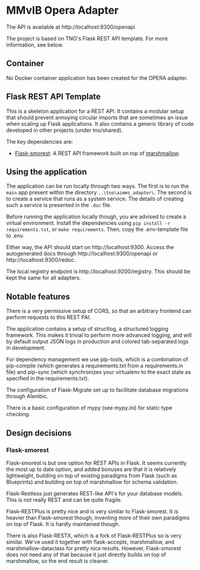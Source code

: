 # MMvIB Opera Adapter

The API is available at http://localhost:9300/openapi

The project is based on TNO's Flask REST API template. For more information, see below.

## Container
No Docker container application has been created for the OPERA adapter. 


## Flask REST API Template

This is a skeleton application for a REST API. It contains a modular setup that should prevent annoying circular imports
that are sometimes an issue when scaling up Flask applications. It also contains a
generic library of code developed in other projects (under tno/shared).

The key dependencies are:

- [Flask-smorest](https://flask-smorest.readthedocs.io): A REST API framework built on top
  of [marshmallow](https://marshmallow.readthedocs.io/).

## Using the application

The application can be run locally through two ways. The first is to run the `main` app present within the directory `..\tno\aimms_adapter\`. The second is to create a service that runs as a system service. The details of creating such a service is presented in the `.doc` file. 


Before running the application locally though, you are advised to create a virtual environment. Install the dependencies
using `pip install -r requirements.txt`, or `make requirements`. Then, copy the .env-template file to .env.

Either way, the API should start on http://localhost:9300. Access the autogenerated docs
through http://localhost:9300/openapi or http://localhost:9300/redoc.

The local registry endpoint is http://localhost:9200/registry. This should be kept the same for all adapters. 



## Notable features

There is a very permissive setup of CORS, so that an arbitrary frontend can perform requests to this REST PAI.

The application contains a setup of structlog, a structured logging framework. This makes it trivial to perform more
advanced logging, and will by default output JSON logs in production and colored tab-separated logs in development.

For dependency management we use pip-tools, which is a combination of pip-compile (which generates a requirements.txt
from a requirements.in file) and pip-sync (which synchronizes your virtualenv to the exact state as specified in the
requirements.txt).

The configuration of Flask-Migrate set up to facilitate database migrations through Alembic.

There is a basic configuration of mypy (see mypy.ini) for static type checking.

## Design decisions

### Flask-smorest

Flask-smorest is but one option for REST APIs in Flask. It seems currently the most up to date option, and added bonuses
are that it is relatively lightweight, building on top of existing paradigms from Flask (such as Blueprints) and
building on top of marshmallow for schema validation.

Flask-Restless just generates REST-like API's for your database models. This is not really REST and can be quite
fragile.

Flask-RESTPlus is pretty nice and is very similar to Flask-smorest. It is heavier than Flask-smorest though, inventing
more of their own paradigms on top of Flask. It is hardly maintained though.

There is also Flask-RESTX, which is a fork of Flask-RESTPlus so is very similar. We've used it together with
flask-accepts, marshmallow, and marshmallow-dataclass for pretty nice results. However, Flask-smorest does not need any
of that because it just directly builds on top of marshmallow, so the end result is cleaner.